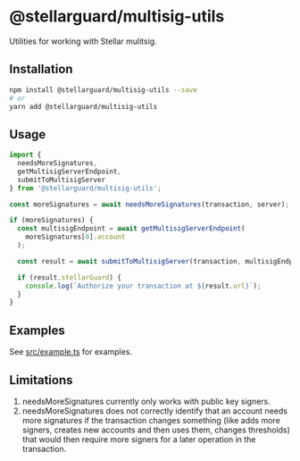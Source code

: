 # @stellarguard/multisig-utils

Utilities for working with Stellar mulitsig.

## Installation

```bash
npm install @stellarguard/multisig-utils --save
# or
yarn add @stellarguard/multisig-utils
```

## Usage

```js
import {
  needsMoreSignatures,
  getMultisigServerEndpoint,
  submitToMultisigServer
} from '@stellarguard/multisig-utils';

const moreSignatures = await needsMoreSignatures(transaction, server);

if (moreSignatures) {
  const multisigEndpoint = await getMultisigServerEndpoint(
    moreSignatures[0].account
  );

  const result = await submitToMultisigServer(transaction, multisigEndpoint);

  if (result.stellarGuard) {
    console.log(`Authorize your transaction at ${result.url}`);
  }
}
```

## Examples

See [src/example.ts](src/example.ts) for examples.

## Limitations

1. needsMoreSignatures currently only works with public key signers.
2. needsMoreSignatures does not correctly identify that an account needs more signatures if the transaction changes something (like adds more signers, creates new accounts and then uses them, changes thresholds) that would then require more signers for a later operation in the transaction.
